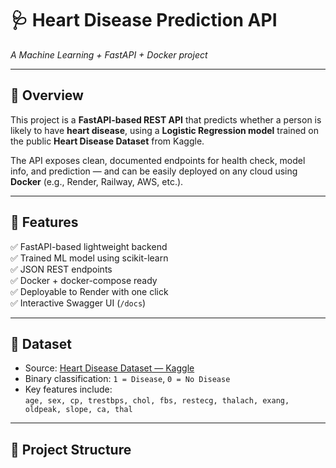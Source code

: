 # 🩺 Heart Disease Prediction API  
*A Machine Learning + FastAPI + Docker project*

---

## 📖 Overview
This project is a **FastAPI-based REST API** that predicts whether a person is likely to have **heart disease**, using a **Logistic Regression model** trained on the public **Heart Disease Dataset** from Kaggle.  

The API exposes clean, documented endpoints for health check, model info, and prediction — and can be easily deployed on any cloud using **Docker** (e.g., Render, Railway, AWS, etc.).

---

## 🚀 Features
✅ FastAPI-based lightweight backend  
✅ Trained ML model using scikit-learn  
✅ JSON REST endpoints  
✅ Docker + docker-compose ready  
✅ Deployable to Render with one click  
✅ Interactive Swagger UI (`/docs`)  

---

## 🧠 Dataset
- Source: [Heart Disease Dataset — Kaggle](https://www.kaggle.com/datasets/johnsmith88/heart-disease-dataset)  
- Binary classification: `1 = Disease`, `0 = No Disease`  
- Key features include:  
  `age, sex, cp, trestbps, chol, fbs, restecg, thalach, exang, oldpeak, slope, ca, thal`

---

## 📂 Project Structure
